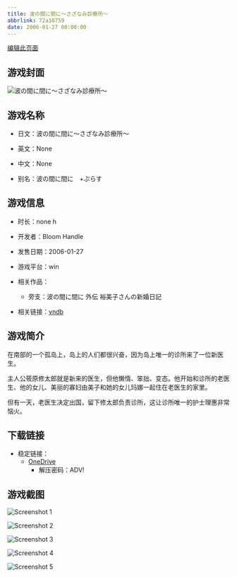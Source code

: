 ```yaml
---
title: 波の間に間に～さざなみ診療所～
abbrlink: 72a10759
date: 2006-01-27 00:00:00
---
```

[编辑此页面](https://github.com/ACG-3/ADV3-source/blob/main/source/_posts/games/%E6%B3%A2%E3%81%AE%E9%96%93%E3%81%AB%E9%96%93%E3%81%AB%EF%BD%9E%E3%81%95%E3%81%96%E3%81%AA%E3%81%BF%E8%A8%BA%E7%99%82%E6%89%80%EF%BD%9E.md)

## 游戏封面

![波の間に間に～さざなみ診療所～](https://pan.timero.xyz/onedrive/img_lib_001/%E6%B3%A2%E3%81%AE%E9%96%93%E3%81%AB%E9%96%93%E3%81%AB%EF%BD%9E%E3%81%95%E3%81%96%E3%81%AA%E3%81%BF%E8%A8%BA%E7%99%82%E6%89%80%EF%BD%9E_cover.avif)


## 游戏名称

- 日文：波の間に間に～さざなみ診療所～
- 英文：None
- 中文：None

- 别名：波の間に間に　+ぷらす


## 游戏信息

- 时长：none h
- 开发者：Bloom Handle
- 发售日期：2006-01-27
- 游戏平台：win
- 相关作品：
   - 旁支：波の間に間に 外伝 裕美子さんの新婚日記

- 相关链接：[vndb](https://vndb.org/v4131)


## 游戏简介

在南部的一个孤岛上，岛上的人们都很兴奋，因为岛上唯一的诊所来了一位新医生。

主人公筱原修太郎就是新来的医生，但他懒惰、笨拙、变态。他开始和诊所的老医生、他的女儿、美丽的寡妇由美子和她的女儿玛娜一起住在老医生的家里。

但有一天，老医生决定出国，留下修太郎负责诊所，这让诊所唯一的护士理惠非常恼火。




## 下载链接

- 稳定链接：
    - [OneDrive](https://pan.timero.xyz/onedrive/adv_lib_001/%E6%B3%A2%E3%81%AE%E9%96%93%E3%81%AB%E9%96%93%E3%81%AB%EF%BD%9E%E3%81%95%E3%81%96%E3%81%AA%E3%81%BF%E8%A8%BA%E7%99%82%E6%89%80%EF%BD%9E)
        - 解压密码：ADV!



## 游戏截图


![Screenshot 1](https://pan.timero.xyz/onedrive/img_lib_001/%E6%B3%A2%E3%81%AE%E9%96%93%E3%81%AB%E9%96%93%E3%81%AB%EF%BD%9E%E3%81%95%E3%81%96%E3%81%AA%E3%81%BF%E8%A8%BA%E7%99%82%E6%89%80%EF%BD%9E_Screenshot_1.avif)

![Screenshot 2](https://pan.timero.xyz/onedrive/img_lib_001/%E6%B3%A2%E3%81%AE%E9%96%93%E3%81%AB%E9%96%93%E3%81%AB%EF%BD%9E%E3%81%95%E3%81%96%E3%81%AA%E3%81%BF%E8%A8%BA%E7%99%82%E6%89%80%EF%BD%9E_Screenshot_2.avif)

![Screenshot 3](https://pan.timero.xyz/onedrive/img_lib_001/%E6%B3%A2%E3%81%AE%E9%96%93%E3%81%AB%E9%96%93%E3%81%AB%EF%BD%9E%E3%81%95%E3%81%96%E3%81%AA%E3%81%BF%E8%A8%BA%E7%99%82%E6%89%80%EF%BD%9E_Screenshot_3.avif)

![Screenshot 4](https://pan.timero.xyz/onedrive/img_lib_001/%E6%B3%A2%E3%81%AE%E9%96%93%E3%81%AB%E9%96%93%E3%81%AB%EF%BD%9E%E3%81%95%E3%81%96%E3%81%AA%E3%81%BF%E8%A8%BA%E7%99%82%E6%89%80%EF%BD%9E_Screenshot_4.avif)

![Screenshot 5](https://pan.timero.xyz/onedrive/img_lib_001/%E6%B3%A2%E3%81%AE%E9%96%93%E3%81%AB%E9%96%93%E3%81%AB%EF%BD%9E%E3%81%95%E3%81%96%E3%81%AA%E3%81%BF%E8%A8%BA%E7%99%82%E6%89%80%EF%BD%9E_Screenshot_5.avif)

